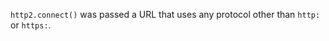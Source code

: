 
`http2.connect()` was passed a URL that uses any protocol other than `http:` or
`https:`.

<a id="ERR_INCOMPATIBLE_OPTION_PAIR"></a>
